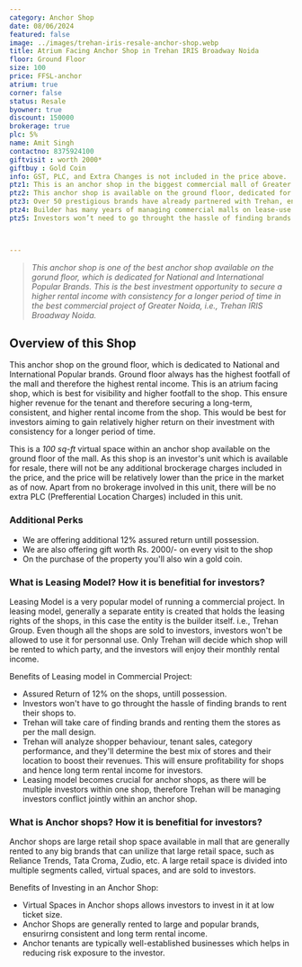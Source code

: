 ```yaml
---
category: Anchor Shop
date: 08/06/2024
featured: false
image: ../images/trehan-iris-resale-anchor-shop.webp
title: Atrium Facing Anchor Shop in Trehan IRIS Broadway Noida
floor: Ground Floor
size: 100
price: FFSL-anchor
atrium: true
corner: false
status: Resale
byowner: true
discount: 150000
brokerage: true
plc: 5%
name: Amit Singh
contactno: 8375924100
giftvisit : worth 2000*
giftbuy : Gold Coin
info: GST, PLC, and Extra Changes is not included in the price above.
ptz1: This is an anchor shop in the biggest commercial mall of Greater Noida, Trehan IRIS Broadway Greno West.
ptz2: This anchor shop is available on the ground floor, dedicated for well-renowned and popular brands. Trehan has a long list of such brands already tied-up with the project.
ptz3: Over 50 prestigious brands have already partnered with Trehan, ensuring their presence in the mall upon its grand opening.
ptz4: Builder has many years of managing commercial malls on lease-use model, therefore investors can be assured to have consistent rental income for their investments for a very long period of time.
ptz5: Investors won’t need to go throught the hassle of finding brands to rent their shops to, as this hassle is undertaken by the builder.



---
```



> _This anchor shop is one of the best anchor shop available on the gorund floor, which is dedicated for National and International Popular Brands. This is the best investment opportunity to secure a higher rental income with consistency for a longer period of time in the best commercial project of Greater Noida, i.e., Trehan IRIS Broadway Noida._

## Overview of this Shop

This anchor shop on the ground floor, which is dedicated to National and International Popular brands. Ground floor always has the highest footfall of the mall and therefore the highest rental income. This is an atrium facing shop, which is best for visibility and higher footfall to the shop. This ensure higher revenue for the tenant and therefore securing a long-term, consistent, and higher rental income from the shop. This would be best for investors aiming to gain relatively higher return on their investment with consistency for a longer period of time.

This is a _100 sq-ft_ virtual space within an anchor shop available on the ground floor of the mall. As this shop is an investor's unit which is available for resale, there will not be any additional brockerage charges included in the price, and the price will be relatively lower than the price in the market as of now. Apart from no brokerage involved in this unit, there will be no extra PLC (Prefferential Location Charges) included in this unit.

### Additional Perks
* We are offering additional 12% assured return untill possession.
* We are also offering gift worth Rs. 2000/- on every visit to the shop
* On the purchase of the property you'll also win a gold coin.

### What is Leasing Model? How it is benefitial for investors?
Leasing Model is a very popular model of running a commercial project. In leasing model, generally a separate entity is created that holds the leasing rights of the shops, in this case the entity is the builder itself. i.e., Trehan Group. Even though all the shops are sold to investors, investors won't be allowed to use it for personnal use. Only Trehan will decide which shop will be rented to which party, and the investors will enjoy their monthly rental income.

Benefits of Leasing model in Commercial Project:
* Assured Return of 12% on the shops, untill possession.
* Investors won't have to go throught the hassle of finding brands to rent their shops to.
* Trehan will take care of finding brands and renting them the stores as per the mall design.
* Trehan will analyze shopper behaviour, tenant sales, category performance, and they'll determine the best mix of stores and their location to boost their revenues. This will ensure profitability for shops and hence long term rental income for investors.
* Leasing model becomes crucial for anchor shops, as there will be multiple investors within one shop, therefore Trehan will be managing investors conflict jointly within an anchor shop.

### What is Anchor shops? How it is benefitial for investors?
Anchor shops are large retail shop space available in mall that are generally rented to any big brands that can unilize that large retail space, such as Reliance Trends, Tata Croma, Zudio, etc. A large retail space is divided into multiple segments called, virtual spaces, and are sold to investors.

Benefits of Investing in an Anchor Shop:
* Virtual Spaces in Anchor shops allows investors to invest in it at low ticket size.
* Anchor Shops are generally rented to large and popular brands, ensurirng consistent and long term rental income.
* Anchor tenants are typically well-established businesses which helps in reducing risk exposure to the investor.